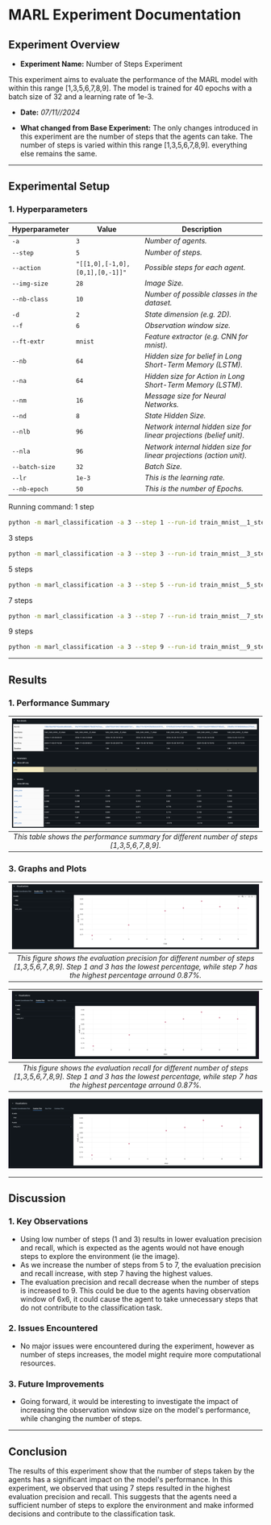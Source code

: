 # MARL Experiment Documentation

## Experiment Overview

- **Experiment Name:**  Number of Steps Experiment

This experiment aims to evaluate the performance of the MARL model with within this range [1,3,5,6,7,8,9]. The model is trained for 40 epochs with a batch size of 32 and a learning rate of 1e-3.
  

- **Date:**  *07/11//2024*

- **What changed from Base Experiment:**
  The only changes introduced in this experiment are the number of steps that the agents can take. The number of steps is varied within this range [1,3,5,6,7,8,9]. everything else remains the same.

---

## Experimental Setup

### 1. Hyperparameters

| Hyperparameter | Value                           | Description                                                          |
| -------------- | ------------------------------- | -------------------------------------------------------------------- |
| `-a`           | `3`                             | *Number of agents.*                                                  |
| `--step`       | `5`                             | *Number of steps.*                                                   |
| `--action`     | `"[[1,0],[-1,0],[0,1],[0,-1]]"` | *Possible steps for each agent.*                                     |
| `--img-size`   | `28`                            | *Image Size.*                                                        |
| `--nb-class`   | `10`                            | *Number of possible classes in the dataset.*                         |
| `-d`           | `2`                             | *State dimension (e.g. 2D).*                                         |
| `--f`          | `6`                             | *Observation window size.*                                           |
| `--ft-extr`    | `mnist`                         | *Feature extractor (e.g. CNN for mnist).*                            |
| `--nb`         | `64`                            | *Hidden size for belief in Long Short-Term Memory (LSTM).*           |
| `--na`         | `64`                            | *Hidden size for Action in Long Short-Term Memory (LSTM).*           |
| `--nm`         | `16`                            | *Message size for Neural Networks.*                                  |
| `--nd`         | `8`                             | *State Hidden Size.*                                                 |
| `--nlb`        | `96`                            | *Network internal hidden size for linear projections (belief unit).* |
| `--nla`        | `96`                            | *Network internal hidden size for linear projections (action unit).* |
| `--batch-size` | `32`                            | *Batch Size.*                                                        |
| `--lr`         | `1e-3`                          | *This is the learning rate.*                                         |
| `--nb-epoch`   | `50`                            | *This is the number of Epochs.*                                      |

Running command:
1 step
```bash
python -m marl_classification -a 3 --step 1 --run-id train_mnist__1_steps train --action "[[1,0],[-1,0],[0,1],[0,-1]]" --img-size 28 --nb-class 10 -d 2 --f 6 --ft-extr mnist --nb 64 --na 64 --nm 16 --nd 8 --nlb 96 --nla 96 --batch-size 32 --lr 1e-3 --nb-epoch 40 -o ./out/mnist_actor_critic
```


3 steps 
```bash
python -m marl_classification -a 3 --step 3 --run-id train_mnist__3_steps train --action "[[1,0],[-1,0],[0,1],[0,-1]]" --img-size 28 --nb-class 10 -d 2 --f 6 --ft-extr mnist --nb 64 --na 64 --nm 16 --nd 8 --nlb 96 --nla 96 --batch-size 32 --lr 1e-3 --nb-epoch 40 -o ./out/mnist_actor_critic
```

5 steps 
```bash
python -m marl_classification -a 3 --step 5 --run-id train_mnist__5_steps train --action "[[1,0],[-1,0],[0,1],[0,-1]]" --img-size 28 --nb-class 10 -d 2 --f 6 --ft-extr mnist --nb 64 --na 64 --nm 16 --nd 8 --nlb 96 --nla 96 --batch-size 32 --lr 1e-3 --nb-epoch 40 -o ./out/mnist_actor_critic
```

7 steps 
```bash
python -m marl_classification -a 3 --step 7 --run-id train_mnist__7_steps train --action "[[1,0],[-1,0],[0,1],[0,-1]]" --img-size 28 --nb-class 10 -d 2 --f 6 --ft-extr mnist --nb 64 --na 64 --nm 16 --nd 8 --nlb 96 --nla 96 --batch-size 32 --lr 1e-3 --nb-epoch 40 -o ./out/mnist_actor_critic
```

9 steps 
```bash
python -m marl_classification -a 3 --step 9 --run-id train_mnist__9_steps train --action "[[1,0],[-1,0],[0,1],[0,-1]]" --img-size 28 --nb-class 10 -d 2 --f 6 --ft-extr mnist --nb 64 --na 64 --nm 16 --nd 8 --nlb 96 --nla 96 --batch-size 32 --lr 1e-3 --nb-epoch 40 -o ./out/mnist_actor_critic
```


---

## Results

### 1. Performance Summary

| ![number_of_steps_experiment__performance_summary](./img/number_of_steps_experiment__performance_summary.png) |
| :-----------------------------------------------------------------------------------------------------------: |
|           *This table shows the performance summary for different number of steps [1,3,5,6,7,8,9].*           |


### 3. Graphs and Plots

|                                               ![number_of_steps_experiments_eval_precision](./img/number_of_steps_experiment__eval_prec.png)                                               |
| :----------------------------------------------------------------------------------------------------------------------------------------------------------------------------------------: |
| *This figure shows the evaluation precision for different number of steps [1,3,5,6,7,8,9]. Step 1 and 3 has the lowest percentage, while step 7 has the highest percentage arround 0.87%.* |


|                                              ![number_of_steps_experiments_eval_recall](./img/number_of_steps_experiment__eval_recall.png)                                              |
| :-------------------------------------------------------------------------------------------------------------------------------------------------------------------------------------: |
| *This figure shows the evaluation recall for different number of steps [1,3,5,6,7,8,9]. Step 1 and 3 has the lowest percentage, while step 7 has the highest percentage arround 0.87%.* |

![number_of_steps_experiments_eval_recall](./img/number_of_steps_experiment__eval_recall.png)


---

## Discussion

### 1. Key Observations

- Using low number of steps (1 and 3) results in lower evaluation precision and recall, which is expected as the agents would not have enough steps to explore the environment (ie the image).
- As we increase the number of steps from 5 to 7, the evaluation precision and recall increase, with step 7 having the highest values.
- The evaluation precision and recall decrease when the number of steps is increased to 9. This could be due to the agents having observation window of 6x6, it could cause the agent to take unnecessary steps that do not contribute to the classification task.

### 2. Issues Encountered

- No major issues were encountered during the experiment, however as number of steps increases, the model might require more computational resources.

### 3. Future Improvements

- Going forward, it would be interesting to investigate the impact of increasing the observation window size on the model's performance, while changing the number of steps.

---

## Conclusion

The results of this experiment show that the number of steps taken by the agents has a significant impact on the model's performance. In this experiment, we observed that using 7 steps resulted in the highest evaluation precision and recall. This suggests that the agents need a sufficient number of steps to explore the environment and make informed decisions and contribute to the classification task.